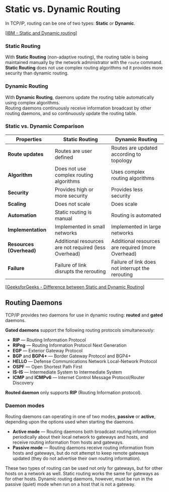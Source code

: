 # Static vs. Dynamic Routing

In TCP/IP, routing can be one of two types: **Static** or **Dynamic**.

[[IBM - Static and Dynamic routing](https://www.ibm.com/docs/nl/aix/7.1?topic=routing-static-dynamic)]

### Static Routing

With **Static Routing** (non-adaptive routing), the routing table is being maintained manually by the network administrator with the `route` command.<br>
**Static Routing** does not use complex routing algorithms nd it provides more security than dynamic routing.

### Dynamic Routing

With **Dynamic Routing**, daemons update the routing table automatically using complex algorithms.<br>
Routing daemons continuously receive information broadcast by other routing daemons, and so continuously update the routing table.

### Static vs. Dynamic Comparison

| Properties               | Static Routing                                        | Dynamic Routing                                   |
| ------------------------ | ----------------------------------------------------- | ------------------------------------------------- |
| **Route updates**        | Routes are user defined                               | Routes are updated according to topology          |
| **Algorithm**            | Does not use complex routing algorithms               | Uses complex routing algorithms                   |
| **Security**             | Provides high or more security                        | Provides less security                            |
| **Scaling**              | Does not scale                                        | Does scale                                        |
| **Automation**           | Static routing is manual                              | Routing is automated                              |
| **Implementation**       | Implemented in small networks                         | Implemented in large networks                     |
| **Resources (Overhead)** | Additional resources are not required (less Overhead) | Additional resources are required (more Overhead) |
| **Failure**              | Failure of link disrupts the rerouting                | Failure of link does not interrupt the rerouting  |

[[GeeksforGeeks - Difference between Static and Dynamic Routing](https://www.geeksforgeeks.org/difference-between-static-and-dynamic-routing/)]

## Routing Daemons

TCP/IP provides two daemons for use in dynamic routing: **routed** and **gated** daemons.

**Gated daemons** support the following routing protocols simultaneously:

- **RIP** — Routing Information Protocol
- **RIPng** — Routing Information Protocol Next Generation
- **EGP** — Exterior Gateway Protocol
- **BGP** and **BGP4+** — Border Gateway Protocol and BGP4+
- **HELLO** — Defense Communications Network Local-Network Protocol
- **OSPF** — Open Shortest Path First
- **IS-IS** — Intermediate System to Intermediate System
- **ICMP** and **ICMPv6** — Internet Control Message Protocol/Router Discovery

**Routed daemon** only supports **RIP** (Routing Information protocol).

### Daemon modes

Routing daemons can operating in one of two modes, **passive** or **active**, depending upon the options used when starting the daemons.

- **Active mode** — Routing daemons both broadcast routing information periodically about their local network to gateways and hosts, and receive routing information from hosts and gateways.
- **Passive mode** — Routing daemons receive routing information from hosts and gateways, but do not attempt to keep remote gateways updated
  (they do not advertise their own routing information).

These two types of routing can be used not only for gateways, but for other hosts on a network as well.
Static routing works the same for gateways as for other hosts.
Dynamic routing daemons, however, must be run in the passive (quiet) mode when run on a host that is not a gateway.
